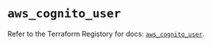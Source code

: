 # `aws_cognito_user`

Refer to the Terraform Registory for docs: [`aws_cognito_user`](https://www.terraform.io/docs/providers/aws/r/cognito_user).
